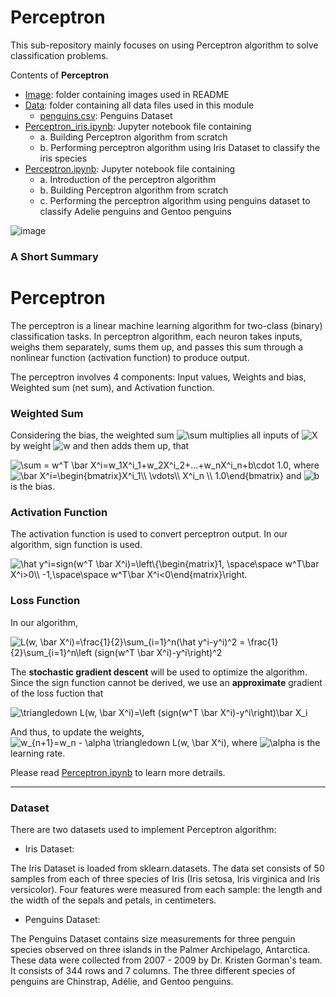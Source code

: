 # Perceptron

This sub-repository mainly focuses on using Perceptron algorithm to solve classification problems.

Contents of **Perceptron**

* [Image](https://github.com/cissyyang1014/DataScience_and_MachineLearning/tree/main/SupervisedLearning/Perceptron/Image): folder containing images used in README
* [Data](https://github.com/cissyyang1014/DataScience_and_MachineLearning/tree/main/SupervisedLearning/Perceptron/Data): folder containing all data files used in this module
  * [penguins.csv](https://github.com/cissyyang1014/DataScience_and_MachineLearning/blob/main/SupervisedLearning/Perceptron/Data/penguins.csv): Penguins Dataset
* [Perceptron_iris.ipynb](https://github.com/cissyyang1014/DataScience_and_MachineLearning/blob/main/SupervisedLearning/Perceptron/Perceptron_iris.ipynb): Jupyter notebook file  containing
  * a. Building Perceptron algorithm from scratch
  * b. Performing perceptron algorithm using Iris Dataset to classify the iris species
* [Perceptron.ipynb](https://github.com/cissyyang1014/DataScience_and_MachineLearning/blob/main/SupervisedLearning/Perceptron/Perceptron.ipynb): Jupyter notebook file containing
  * a. Introduction of the perceptron algorithm
  * b. Building Perceptron algorithm from scratch
  * c. Performing the perceptron algorithm using penguins dataset to classify Adelie penguins and Gentoo penguins

![image](https://github.com/cissyyang1014/DataScience_and_MachineLearning/blob/main/SupervisedLearning/Perceptron/Image/Perceptrons.jpeg)

### A Short Summary

# Perceptron

The perceptron is a linear machine learning algorithm for two-class (binary) classification tasks. In perceptron algorithm, each neuron takes inputs, weighs them separately, sums them up, and passes this sum through a nonlinear function (activation function) to produce output.

The perceptron involves 4 components: Input values, Weights and bias, Weighted sum (net sum), and Activation function.

### Weighted Sum

Considering the bias, the weighted sum <img src="https://latex.codecogs.com/svg.image?\sum" title="\sum" /> multiplies all inputs of <img src="https://latex.codecogs.com/svg.image?X" title="X" /> by weight <img src="https://latex.codecogs.com/svg.image?w" title="w" /> and then adds them up, that

<img src="https://latex.codecogs.com/svg.image?\sum&space;=&space;w^T&space;\bar&space;X^i=w_1X^i_1&plus;w_2X^i_2&plus;...&plus;w_nX^i_n&plus;b\cdot&space;1.0" title="\sum = w^T \bar X^i=w_1X^i_1+w_2X^i_2+...+w_nX^i_n+b\cdot 1.0" />, where <img src="https://latex.codecogs.com/svg.image?\bar&space;X^i=\begin{bmatrix}X^i_1\\&space;\vdots\\&space;X^i_n&space;\\&space;1.0\end{bmatrix}" title="\bar X^i=\begin{bmatrix}X^i_1\\ \vdots\\ X^i_n \\ 1.0\end{bmatrix}" /> and <img src="https://latex.codecogs.com/svg.image?b" title="b" /> is the bias.

### Activation Function

The activation function is used to convert perceptron output. In our algorithm, sign function is used.

<img src="https://latex.codecogs.com/svg.image?\hat&space;y^i=sign(w^T&space;\bar&space;X^i)=\left\{\begin{matrix}1,&space;\space\space&space;w^T\bar&space;X^i>0\\&space;-1,\space\space&space;w^T\bar&space;X^i<0\end{matrix}\right." title="\hat y^i=sign(w^T \bar X^i)=\left\{\begin{matrix}1, \space\space w^T\bar X^i>0\\ -1,\space\space w^T\bar X^i<0\end{matrix}\right." />

### Loss Function

In our algorithm, 

<img src="https://latex.codecogs.com/svg.image?L(w,&space;\bar&space;X^i)=\frac{1}{2}\sum_{i=1}^n(\hat&space;y^i-y^i)^2&space;=&space;\frac{1}{2}\sum_{i=1}^n\left&space;(sign(w^T&space;\bar&space;X^i)-y^i\right)^2" title="L(w, \bar X^i)=\frac{1}{2}\sum_{i=1}^n(\hat y^i-y^i)^2 = \frac{1}{2}\sum_{i=1}^n\left (sign(w^T \bar X^i)-y^i\right)^2" />

The **stochastic gradient descent** will be used to optimize the algorithm. Since the sign function cannot be derived, we use an **approximate** gradient of the loss fuction that

<img src="https://latex.codecogs.com/svg.image?\triangledown&space;L(w,&space;\bar&space;X^i)=\left&space;(sign(w^T&space;\bar&space;X^i)-y^i\right)\bar&space;X_i" title="\triangledown L(w, \bar X^i)=\left (sign(w^T \bar X^i)-y^i\right)\bar X_i" />

And thus, to update the weights, <img src="https://latex.codecogs.com/svg.image?w_{n&plus;1}=w_n&space;-&space;\alpha&space;\triangledown&space;L(w,&space;\bar&space;X^i)" title="w_{n+1}=w_n - \alpha \triangledown L(w, \bar X^i)" />, where <img src="https://latex.codecogs.com/svg.image?\alpha" title="\alpha" /> is the learning rate.


Please read [Perceptron.ipynb](https://github.com/cissyyang1014/DataScience_and_MachineLearning/blob/main/SupervisedLearning/Perceptron/Perceptron.ipynb) to learn more detrails.

---
### Dataset

There are two datasets used to implement Perceptron algorithm:

* Iris Dataset:

The Iris Dataset is loaded from sklearn.datasets. The data set consists of 50 samples from each of three species of Iris (Iris setosa, Iris virginica and Iris versicolor). Four features were measured from each sample: the length and the width of the sepals and petals, in centimeters.

* Penguins Dataset:

The Penguins Dataset contains size measurements for three penguin species observed on three islands in the Palmer Archipelago, Antarctica. These data were collected from 2007 - 2009 by Dr. Kristen Gorman's team. It consists of 344 rows and 7 columns. The three different species of penguins are Chinstrap, Adélie, and Gentoo penguins.
